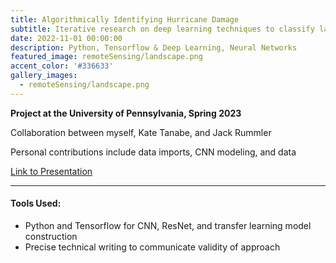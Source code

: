 ```yaml
---
title: Algorithmically Identifying Hurricane Damage 
subtitle: Iterative research on deep learning techniques to classify large sets of remote sensing images
date: 2022-11-01 00:00:00
description: Python, Tensorflow & Deep Learning, Neural Networks
featured_image: remoteSensing/landscape.png
accent_color: '#336633'
gallery_images:
  - remoteSensing/landscape.png
---
```


**Project at the University of Pennsylvania, Spring 2023**

Collaboration between myself, Kate Tanabe, and Jack Rummler

Personal contributions include data imports, CNN modeling, and data 

[Link to Presentation](https://bennkeel.github.io/documents/RemoteSensingFinal_KeelRummlerTanabe.pdf)

---

#### Tools Used:
* Python and Tensorflow for CNN, ResNet, and transfer learning model construction
* Precise technical writing to communicate validity of approach